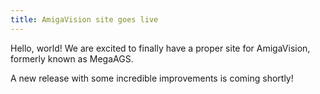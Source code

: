 ```yaml
---
title: AmigaVision site goes live
---
```

Hello, world! We are excited to finally have a proper site for AmigaVision, formerly known as MegaAGS.

A new release with some incredible improvements is coming shortly!
